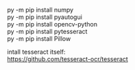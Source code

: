 py -m pip install numpy  
py -m pip install pyautogui  
py -m pip install opencv-python  
py -m pip install pytesseract  
py -m pip install Pillow  

intall tesseract itself:  
https://github.com/tesseract-ocr/tesseract
